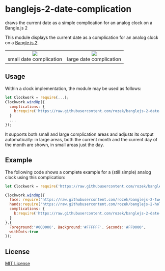 # banglejs-2-date-complication #

draws the current date as a simple complication for an analog clock on a Bangle.js 2

This module displays the current date as a complication for an analog clock on a [Bangle.js 2](https://www.espruino.com/Bangle.js2).

<table>
 <tr valign="top">
   <td align="center"><img src="smallDateComplication.png"><br>small date complication</td>
   <td align="center"><img src="largeDateComplication.png"><br>large date complication</td>
 </tr>
</table>

## Usage ##

Within a clock implementation, the module may be used as follows:

```javascript
let Clockwork = require(...);
Clockwork.windUp({
  complications: {
    b:require('https://raw.githubusercontent.com/rozek/banglejs-2-date-complication/main/Complication.js'),
  }
  ...
});
```

It supports both small and large complication areas and adjusts its output automatically: in large areas, both the current month and the current day of the month are shown, in small areas just the day.

## Example ##

The following code shows a complete example for a (still simple) analog clock using this complication:

```javascript
let Clockwork = require('https://raw.githubusercontent.com/rozek/banglejs-2-simple-clockwork/main/Clockwork.js');

Clockwork.windUp({
  face: require('https://raw.githubusercontent.com/rozek/banglejs-2-twelve-numbered-clock-face/main/ClockFace.js'),
  hands:require('https://raw.githubusercontent.com/rozek/banglejs-2-hollow-clock-hands/main/ClockHands.js'),
  complications: {
    b:require('https://raw.githubusercontent.com/rozek/banglejs-2-date-complication/main/Complication.js'),
  }
},{
  Foreground:'#000000', Background:'#FFFFFF', Seconds:'#FF0000',
  withDots:true
});
```

## License ##

[MIT License](LICENSE.md)

